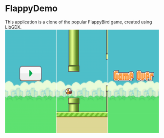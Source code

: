 # FlappyDemo
This application is a clone of the popular FlappyBird game, created using LibGDX.
![alt text](android/res/drawable-xxxhdpi/Общий.jpg "Описание будет тут")

